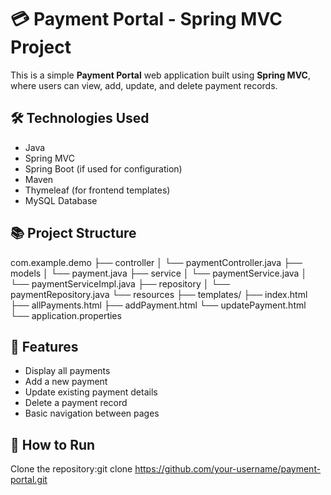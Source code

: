 # 💳 Payment Portal - Spring MVC Project

This is a simple **Payment Portal** web application built using **Spring MVC**, where users can view, add, update, and delete payment records.

## 🛠️ Technologies Used
- Java
- Spring MVC
- Spring Boot (if used for configuration)
- Maven
- Thymeleaf (for frontend templates)
-  MySQL Database

## 📚 Project Structure
com.example.demo ├── controller │ └── paymentController.java ├── models │ └── payment.java
                 ├── service │ └── paymentService.java │ └── paymentServiceImpl.java
                 ├── repository │ └── paymentRepository.java 
└── resources ├── templates/ ├── index.html 
                             ├── allPayments.html 
                             ├── addPayment.html 
                             └── updatePayment.html 
└── application.properties


## 🚀 Features
- Display all payments
- Add a new payment
- Update existing payment details
- Delete a payment record
- Basic navigation between pages

## 🧩 How to Run
Clone the repository:git clone https://github.com/your-username/payment-portal.git


